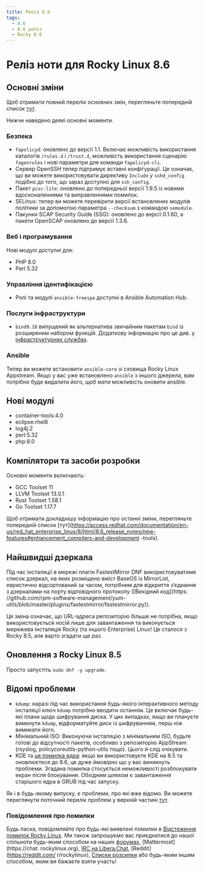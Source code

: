 ```yaml
---
title: Реліз 8.6
tags:
  - 8.6
  - 8.6 реліз
  - Rocky 8.6
---
```


# Реліз ноти для Rocky Linux 8.6

## Основні зміни

Щоб отримати повний перелік основних змін, перегляньте попередній список [тут](https://access.redhat.com/documentation/en-us/red_hat_enterprise_linux/8/html/8.6_release_notes/overview#overview-major-changes).

Нижче наведено деякі основні моменти.

### Безпека

 * `fapolicyd`: оновлено до версії 1.1. Включає можливість використання каталогів `/rules.d` і `/trust.d`, можливість використання сценарію `fagenrules` і нові параметри для команди `fapolicyd-cli`.
 * Сервер OpenSSH тепер підтримує вставні конфігурації. Це означає, що ви можете використовувати директиву `Include` у `sshd_config` подібно до того, що зараз доступно для `ssh_config`.
 * Пакет `pcsc-lite`: оновлено до попередньої версії 1.9.5 із новими вдосконаленнями та виправленнями помилок.
 * SELinux: тепер ви можете перевірити версії встановлених модулів політики за допомогою параметра `--checksum` з командою `semodule`.
 *  Пакунки SCAP Security Guide (SSG): оновлено до версії 0.1.60, а пакети OpenSCAP оновлено до версії 1.3.6.

### Веб і програмування

Нові модулі доступні для:

* PHP 8.0
* Perl 5.32

### Управління ідентифікацією

* Ролі та модулі `ansible-freeipa` доступні в Ansible Automation Hub.

### Послуги інфраструктури

* `bind9.16` випущений як альтернатива звичайним пакетам `bind` із розширеним набором функцій. Додаткову інформацію про це див. у [інфраструктурних службах](https://access.redhat.com/documentation/en-us/red_hat_enterprise_linux/8/html-single/8.6_release_notes#enhancement_infrastructure-services).

### Ansible

Тепер ви можете встановити `ansible-core` зі сховища Rocky Linux Appstream. Якщо у вас уже встановлено `ansible` з іншого джерела, вам потрібно буде видалити його, щоб мати можливість оновити ansible.

## Нові модулі

* container-tools:4.0
* eclipse:rhel8
* log4j:2
* perl:5.32
* php:8.0

## Компілятори та засоби розробки

Основні моменти включають:

* GCC Toolset 11
* LLVM Toolset 13.0.1
* Rust Toolset 1.58.1
* Go Toolset 1.17.7

Щоб отримати докладнішу інформацію про останні зміни, перегляньте попередній список [тут](https://access.redhat.com/documentation/en-us/red_hat_enterprise_linux/8/html/8.6_release_notes/new-features#enhancement_compilers-and-development -tools).

## Найшвидші дзеркала

Під час інсталяції в мережі плагін FastestMirror DNF використовуватиме список дзеркал, на яких розміщено вміст BaseOS із MirrorList, евристично відсортований за часом, потрібним для відкриття з’єднання з дзеркалами на порту відповідного протоколу ([Вихідний код](https: //github.com/rpm-software-management/yum-utils/blob/master/plugins/fastestmirror/fastestmirror.py)).

Ця зміна означає, що URL-адреса репозиторію більше не потрібна, якщо використовується носій лише для завантаження та виконується мережева інсталяція Rocky (та іншого Enterprise) Linux! Це сталося з Rocky 8.5, але варто згадати ще раз.

## Оновлення з Rocky Linux 8.5

Просто запустіть `sudo dnf -y upgrade`.

## Відомі проблеми

* `kdump`: наразі під час використання будь-якого інтерактивного методу інсталяції ключ `kdump` потрібно вводити останнім. Це включає будь-які плани щодо шифрування диска. У цих випадках, якщо ви плануєте вимкнути `kdump`, відформатуйте диск із шифруванням, перш ніж вимикати його.
* Мінімальний ISO: Виконуючи інсталяцію з мінімальним ISO, будьте готові до відсутності пакетів, особливо з репозиторію AppStream (rsyslog, policycoreutils-python-utils тощо). Цього й слід очікувати.
* KDE та [ця помилка ядра](https://bugzilla.redhat.com/show_bug.cgi?id=2082719): якщо ви використовуєте KDE на 8.5 та оновлюєтеся до 8.6, це дуже ймовірно що у вас виникнуть проблеми. Згадана помилка стосується неможливості розблокувати екран після блокування. Обхідним шляхом є завантаження старішого ядра в GRUB під час запуску.

Як і в будь-якому випуску, є проблеми, про які вже відомо. Ви можете переглянути поточний перелік проблем у верхній частині [тут](https://access.redhat.com/documentation/en-us/red_hat_enterprise_linux/8/html/8.6_release_notes/known-issues).

### Повідомлення про помилки

Будь ласка, повідомляйте про будь-які виявлені помилки в [Відстеження помилок Rocky Linux](https://bugs.rockylinux.org/). Ми також запрошуємо вас приєднатися до нашої спільноти будь-яким способом на наших [форумах](https://forums.rockylinux.org), [Mattermost](https://chat. rockylinux.org), [IRC на Libera.Chat](irc://irc.liberachat/rockylinux), [Reddit](https://reddit.com/ r/rockylinux), [Списки розсилки](https://lists.resf.org) або будь-яким іншим способом, яким ви бажаєте взяти участь!

